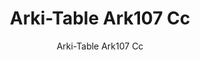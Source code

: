 ---
designer: Pedrali R&D
description: "Arki-Table%20optimizes%20its%20ability%20to%20meet%20the%20needs%20of%20flexibility%20and%20functionality%20of%20modern%20offices%20and%20public%20spaces%20thanks%20to%20a%20version%20that%20make%20it%20perfect%20as%20a%20workstation%2C%20reading%20or%20consultation%20table.%20High%20table%20with%20steel%20trestle%20legs%20and%20ultra-thin%20solid%20laminate%20top%20with%20cable%20management%20supported%20by%20an%20extruded%20aluminium%20frame."
image_primary: img/Arki-Table_ARK107CC_01_zoom.jpg
image_secondary: ../../../images/blank.png
manufacturer: Pedrali
href: https://www.pedrali.it/en/products/catalog/Table-ARKI-TABLE-ARK107-CC/
subtitle: Arki-Table Ark107 Cc
title: Arki-Table Ark107 Cc
image_thumb: img/Arki-Table_ARK107CC_cover.jpg
tags: 
  - pedrali
  - tables
category: tables
slug: /manufacturers/pedrali/tables/pedrali-r-d-arki-table-ark-107-cc
---